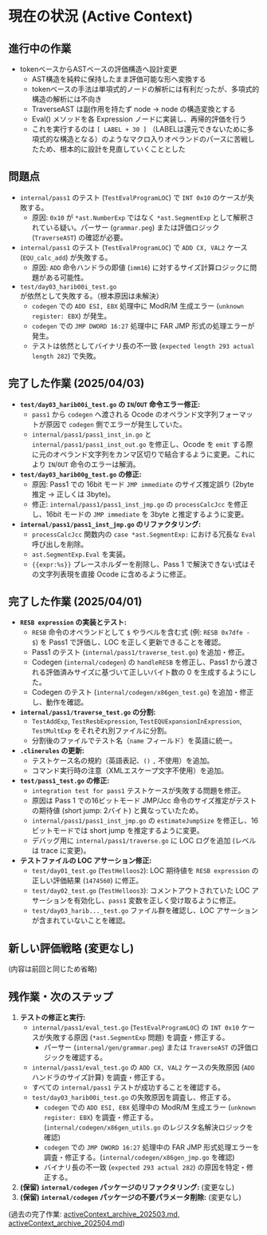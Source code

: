 # 現在の状況 (Active Context)

## 進行中の作業

- tokenベースからASTベースの評価構造へ設計変更
    - AST構造を純粋に保持したまま評価可能な形へ変換する
    - tokenベースの手法は単項式的ノードの解析には有利だったが、多項式的構造の解析には不向き
    - TraverseAST は副作用を持たず node -> node の構造変換とする
    - Eval() メソッドを各 Expression ノードに実装し、再帰的評価を行う
    - これを実行するのは `[ LABEL + 30 ]` （LABELは還元できないために多項式的な構造となる）のようなマクロ入りオペランドのパースに苦戦したため、根本的に設計を見直していくこととした

## 問題点

- `internal/pass1` のテスト (`TestEvalProgramLOC`) で `INT 0x10` のケースが失敗する。
    - 原因: `0x10` が `*ast.NumberExp` ではなく `*ast.SegmentExp` として解釈されている疑い。パーサー (`grammar.peg`) または評価ロジック (`TraverseAST`) の確認が必要。
- `internal/pass1` のテスト (`TestEvalProgramLOC`) で `ADD CX, VAL2` ケース (`EQU_calc_add`) が失敗する。
    - 原因: `ADD` 命令ハンドラの即値 (`imm16`) に対するサイズ計算ロジックに問題がある可能性。
- `test/day03_harib00i_test.go` が依然として失敗する。（根本原因は未解決）
    - `codegen` での `ADD ESI, EBX` 処理中に ModR/M 生成エラー (`unknown register: EBX`) が発生。
    - `codegen` での `JMP DWORD 16:27` 処理中に FAR JMP 形式の処理エラーが発生。
    - テストは依然としてバイナリ長の不一致 (`expected length 293 actual length 282`) で失敗。

## 完了した作業 (2025/04/03)

- **`test/day03_harib00i_test.go` の `IN`/`OUT` 命令エラー修正:**
    - `pass1` から `codegen` へ渡される Ocode のオペランド文字列フォーマットが原因で `codegen` 側でエラーが発生していた。
    - `internal/pass1/pass1_inst_in.go` と `internal/pass1/pass1_inst_out.go` を修正し、Ocode を `emit` する際に元のオペランド文字列をカンマ区切りで結合するように変更。これにより `IN`/`OUT` 命令のエラーは解消。
- **`test/day03_harib00g_test.go` の修正:**
    - 原因: Pass1 での 16bit モード `JMP immediate` のサイズ推定誤り (2byte 推定 -> 正しくは 3byte)。
    - 修正: `internal/pass1/pass1_inst_jmp.go` の `processCalcJcc` を修正し、16bit モードの `JMP immediate` を 3byte と推定するように変更。
- **`internal/pass1/pass1_inst_jmp.go` のリファクタリング:**
    - `processCalcJcc` 関数内の `case *ast.SegmentExp:` における冗長な `Eval` 呼び出しを削除。
    - `ast.SegmentExp.Eval` を実装。
    - `{{expr:%s}}` プレースホルダーを削除し、Pass 1 で解決できない式はその文字列表現を直接 Ocode に含めるように修正。

## 完了した作業 (2025/04/01)

- **`RESB expression` の実装とテスト:**
    - `RESB` 命令のオペランドとして `$` やラベルを含む式 (例: `RESB 0x7dfe - $`) を Pass1 で評価し、LOC を正しく更新できることを確認。
    - Pass1 のテスト (`internal/pass1/traverse_test.go`) を追加・修正。
    - Codegen (`internal/codegen`) の `handleRESB` を修正し、Pass1 から渡される評価済みサイズに基づいて正しいバイト数の 0 を生成するようにした。
    - Codegen のテスト (`internal/codegen/x86gen_test.go`) を追加・修正し、動作を確認。
- **`internal/pass1/traverse_test.go` の分割:**
    - `TestAddExp`, `TestResbExpression`, `TestEQUExpansionInExpression`, `TestMultExp` をそれぞれ別ファイルに分割。
    - 分割後のファイルでテスト名（`name` フィールド）を英語に統一。
- **`.clinerules` の更新:**
    - テストケース名の規約（英語表記、`()` `,` 不使用）を追加。
    - コマンド実行時の注意（XMLエスケープ文字不使用）を追加。
- **`test/pass1_test.go` の修正:**
    - `integration test for pass1` テストケースが失敗する問題を修正。
    - 原因は Pass 1 での16ビットモード JMP/Jcc 命令のサイズ推定がテストの期待値 (short jump: 2バイト) と異なっていたため。
    - `internal/pass1/pass1_inst_jmp.go` の `estimateJumpSize` を修正し、16ビットモードでは short jump を推定するように変更。
    - デバッグ用に `internal/pass1/traverse.go` に LOC ログを追加 (レベルは trace に変更)。
- **テストファイルの LOC アサーション修正:**
    - `test/day01_test.go` (`TestHelloos2`): LOC 期待値を `RESB expression` の正しい評価結果 (`1474560`) に修正。
    - `test/day02_test.go` (`TestHelloos3`): コメントアウトされていた LOC アサーションを有効化し、`pass1` 変数を正しく受け取るように修正。
    - `test/day03_harib..._test.go` ファイル群を確認し、LOC アサーションが含まれていないことを確認。

## 新しい評価戦略 (変更なし)
(内容は前回と同じため省略)

## 残作業・次のステップ

1.  **テストの修正と実行:**
    *   `internal/pass1/eval_test.go` (`TestEvalProgramLOC`) の `INT 0x10` ケースが失敗する原因 (`*ast.SegmentExp` 問題) を調査・修正する。
        *   パーサー (`internal/gen/grammar.peg`) または `TraverseAST` の評価ロジックを確認する。
    *   `internal/pass1/eval_test.go` の `ADD CX, VAL2` ケースの失敗原因 (`ADD` ハンドラのサイズ計算) を調査・修正する。
    *   すべての `internal/pass1` テストが成功することを確認する。
    *   `test/day03_harib00i_test.go` の失敗原因を調査し、修正する。
        *   `codegen` での `ADD ESI, EBX` 処理中の ModR/M 生成エラー (`unknown register: EBX`) を調査・修正する。(`internal/codegen/x86gen_utils.go` のレジスタ名解決ロジックを確認)
        *   `codegen` での `JMP DWORD 16:27` 処理中の FAR JMP 形式処理エラーを調査・修正する。(`internal/codegen/x86gen_jmp.go` を確認)
        *   バイナリ長の不一致 (`expected 293 actual 282`) の原因を特定・修正する。
2.  **(保留) `internal/codegen` パッケージのリファクタリング:** (変更なし)
3.  **(保留) `internal/codegen` パッケージの不要パラメータ削除:** (変更なし)

(過去の完了作業: [activeContext_archive_202503.md](../archives/activeContext_archive_202503.md), [activeContext_archive_202504.md](../archives/activeContext_archive_202504.md))
